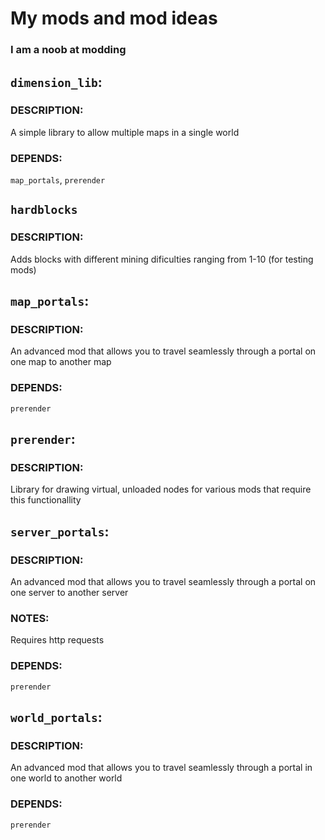# My mods and mod ideas
### I am a noob at modding

## `dimension_lib`:
### DESCRIPTION:
A simple library to allow multiple maps in a single world
### DEPENDS:
`map_portals`, `prerender`

## `hardblocks`
### DESCRIPTION:
Adds blocks with different mining dificulties ranging from 1-10 (for testing mods)

## `map_portals`:
### DESCRIPTION:
An advanced mod that allows you to travel seamlessly through a portal on one map to another map
### DEPENDS:
`prerender`

## `prerender`:
### DESCRIPTION:
Library for drawing virtual, unloaded nodes for various mods that require this functionallity

## `server_portals`:
### DESCRIPTION:
An advanced mod that allows you to travel seamlessly through a portal on one server to another server
### NOTES:
Requires http requests
### DEPENDS:
`prerender`

## `world_portals`:
### DESCRIPTION:
An advanced mod that allows you to travel seamlessly through a portal in one world to another world
### DEPENDS:
`prerender`
